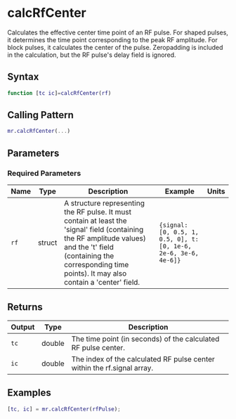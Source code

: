 # calcRfCenter

Calculates the effective center time point of an RF pulse. For shaped pulses, it determines the time point corresponding to the peak RF amplitude.  For block pulses, it calculates the center of the pulse.  Zeropadding is included in the calculation, but the RF pulse's delay field is ignored.

## Syntax

```matlab
function [tc ic]=calcRfCenter(rf)
```

## Calling Pattern

```matlab
mr.calcRfCenter(...)
```

## Parameters

### Required Parameters

| Name | Type | Description | Example | Units |
|------|------|-------------|---------|-------|
| `rf` | struct | A structure representing the RF pulse.  It must contain at least the 'signal' field (containing the RF amplitude values) and the 't' field (containing the corresponding time points). It may also contain a 'center' field. | `{signal: [0, 0.5, 1, 0.5, 0], t: [0, 1e-6, 2e-6, 3e-6, 4e-6]}` |  |

## Returns

| Output | Type | Description |
|--------|------|-------------|
| `tc` | double | The time point (in seconds) of the calculated RF pulse center. |
| `ic` | double | The index of the calculated RF pulse center within the rf.signal array. |

## Examples

```matlab
[tc, ic] = mr.calcRfCenter(rfPulse);
```
